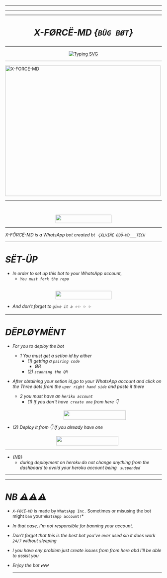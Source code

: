 ****
****
****

#   <p align="center">  *X-FØRCË-MD {`BÜG BØT`}*
****
<p align="center">
  <a href="https://git.io/typing-svg"><img src="https://readme-typing-svg.demolab.com?font=Ribeye&size=50&pause=1000&color=F710B1&center=true&width=910&height=100&lines=This+Is+X-FORCE-MD;MULTI+DEVICE+WHATSAPP+BOT;CREATED+BY+CØBU-TECH;COMING+SOONER." alt="Typing SVG" /></a>
 
****
</p>
    <img alt="X-FORCE-MD" width="500" height="420" src="https://telegra.ph/file/ebfe42de04f5cb5a6e647.jpg">
    
****
<br>
<p align="center"><a href="https://github.com/calvineonyango/X_FORCE-MD">
 <img src="https://img.shields.io/badge/X%20FØRCË%20MD%20-darkgreen?style=for-the-badge&logo=github" width="180" height="27"/></a></p>
 
 ****

*X-FŌRCË-MD is a WhatsApp bot created bt ` ÇÆLVÏÑË ØBÜ-MD___TËCH`*

*****
   # *SËT-ÜP*
   * *In order to set up this bot to your WhatsApp account,*
      * *`You must fork the repo`*
       <br>
<p align="center"><a href="https://github.com/calvineonyango/X_FORCE-MD/fork">
 <img src="https://img.shields.io/badge/fork%20repo%20-black?style=for-the-badge&logo=github" width="180" height="27"/></a></p>
 
     
   * *And don't forget to `give it a ⭐✨ ✨ ✨`*
     
*****
   # *DËPLØYMËNT*
   * *For you to deploy the bot*
     * *1 You must get a setion id by either*
       * *(1) getting a `pairing code`*
         * *ØR*
       * *(2) `scanning the QR`*
  * *After obtaining your setion id,go to your WhatsApp account and click on the Three dots from the `uper right hand side` and paste it there*
    * *2 you must have an `heriku account`*
       * *(1) If you don't have` create one` from here 👇*
        <br> <p align="center"> <a href="https://signup.heroku.com">
 <img src="https://img.shields.io/badge/Create%20Accoun-purple?style=for-the-badge&logo=heroku" width="200" height="30"/></a></p>
 
   * *(2) Deploy it from 👇 if you already have one*
        <p align="center"><a href="https://dashboard.heroku.com/new?button-url=https://github.com/cobutech/X-FORCE-MD-cobutech-&template=https://github.com/cobutech/X-FORCE-MD-cobutech-"> <img src="https://img.shields.io/badge/DEPLOY%20NOW-purple?style=for-the-badge&logo=heroku" width="200" height="30"/></a></p>
*****
 * *{NB}*
   * *during deployment on heroku do not change anything from the dashboard to avoid your heroku account being ` suspended`*
             
*****

****
  # *NB ⚠️⚠️⚠️*
* *`X-FØCË-MD`* is made by `WhatsApp Inc.` Sometimes or misusing the bot might `ban` your `WhatsApp account!`*
- *In that case, I'm not responsible for banning your account.*
* *Don't forget that this is the best bot you've ever used sin it does work `24/7` without sleeping*
* *I you have eny problem just create issues from from here abd I'll be able to assist you*
* *Enjoy the bot 💕💕💕*
  
  *****






   
